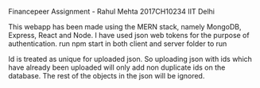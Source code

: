 Financepeer Assignment - Rahul Mehta 2017CH10234 IIT Delhi

This webapp has been made using the MERN stack, namely MongoDB, Express, React and Node. I have used json web tokens for the purpose of authentication. 
run npm start
in both client and server folder to run

Id is treated as unique for uploaded json. So uploading json with ids which have already been uploaded will only add non duplicate ids on the database. The rest of the objects in the json will be ignored.
